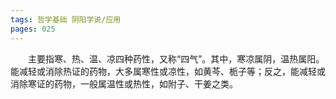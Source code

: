 ```yaml
---
tags: 哲学基础 阴阳学说/应用
pages: 025
---
```

&emsp;&emsp;主要指寒、热、温、凉四种药性，又称“四气”。其中，寒凉属阴，温热属阳。能减轻或消除热证的药物，大多属寒性或凉性，如黄芩、栀子等；反之，能减轻或消除寒证的药物，一般属温性或热性，如附子、干姜之类。